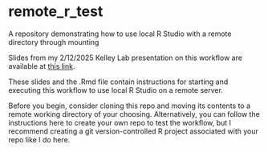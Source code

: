 # remote_r_test
A repository demonstrating how to use local R Studio with a remote directory through mounting

Slides from my 2/12/2025 Kelley Lab presentation on this workflow are available at [this link](https://docs.google.com/presentation/d/184Vsh15X6Si1hbQ6Z8pZMUuBmXYV5hl6kgGzdx6N1Os/edit?usp=sharing).

These slides and the .Rmd file contain instructions for starting and executing this workflow to use local R Studio on a remote server.

Before you begin, consider cloning this repo and moving its contents to a remote working directory of your choosing. Alternatively, you can follow the instructions here to create your own repo to test the workflow, but I recommend creating a git version-controlled R project associated with your repo like I do here.

